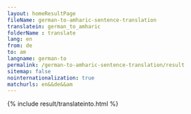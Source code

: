 ```yaml
---
layout: homeResultPage
fileName: german-to-amharic-sentence-translation
translatein: german_to_amharic
folderName : translate
lang: en
from: de
to: am
langname: german-to
permalink: /german-to-amharic-sentence-translation/result
sitemap: false
nointernationalization: true
matchurls: en&&de&&am
---
```

{% include result/translateinto.html %}

<script src="/js/result/translation.js" data-foldername="{{page.folderName}}" data-lang="{{page.lang}}"></script>
